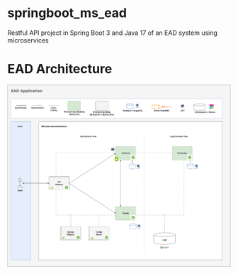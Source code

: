 # springboot_ms_ead
Restful API project in Spring Boot 3 and Java 17 of an EAD system using microservices

##
# EAD Architecture
![EAD Architecture](https://github.com/devadilson/springboot_ms_ead/blob/main/ead_diagram/EAD-Arquitetura-Microservices-EAD-Architecture.drawio.png?raw=true)
